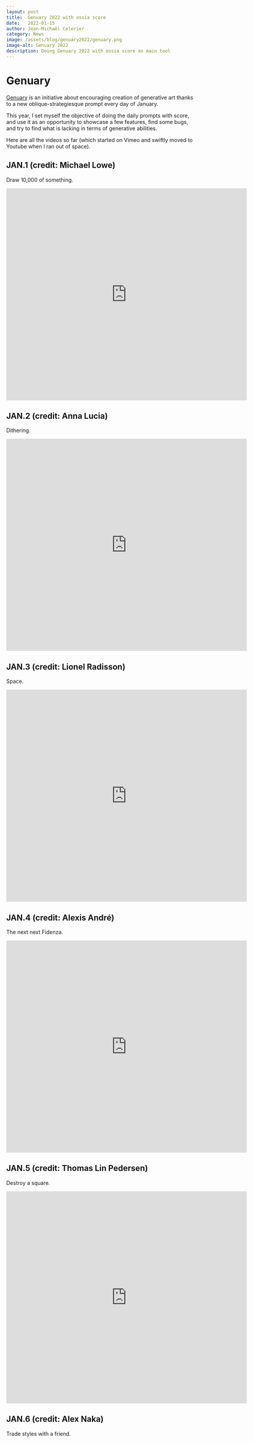 ```yaml
---
layout: post
title:  Genuary 2022 with ossia score
date:   2022-01-15
author: Jean-Michaël Celerier
category: News
image: /assets/blog/genuary2022/genuary.png
image-alt: Genuary 2022
description: Doing Genuary 2022 with ossia score as main tool
---
```


# Genuary

[Genuary](https://genuary.art) is an initiative about encouraging creation of generative art thanks to a new oblique-strategiesque prompt every day of January.

This year, I set myself the objective of doing the daily prompts with score, and use it as an opportunity to showcase a few features, 
find some bugs, and try to find what is lacking in terms of generative abilities.

Here are all the videos so far (which started on Vimeo and swiftly moved to Youtube when I ran out of space).

## JAN.1 (credit: Michael Lowe)

Draw 10,000 of something.

<div class="videoWrapper">
<iframe src="https://player.vimeo.com/video/661647510?h=88a344e14a" width="640" height="564" frameborder="0" allow="autoplay; fullscreen" allowfullscreen></iframe>
</div>

## JAN.2 (credit: Anna Lucia)

Dithering.

<div class="videoWrapper">
<iframe src="https://player.vimeo.com/video/661758335?h=2f76bdce1d" width="640" height="564" frameborder="0" allow="autoplay; fullscreen" allowfullscreen></iframe>
</div>

## JAN.3 (credit: Lionel Radisson)

Space.

<div class="videoWrapper">
<iframe src="https://player.vimeo.com/video/661999722?h=34eba6d678" width="640" height="564" frameborder="0" allow="autoplay; fullscreen" allowfullscreen></iframe>
</div>

## JAN.4 (credit: Alexis André)

The next next Fidenza.

<div class="videoWrapper">
<iframe src="https://player.vimeo.com/video/662325572?h=8c6383f3ea" width="640" height="564" frameborder="0" allow="autoplay; fullscreen" allowfullscreen></iframe>
</div>

## JAN.5 (credit: Thomas Lin Pedersen)

Destroy a square.

<div class="videoWrapper">
<iframe src="https://player.vimeo.com/video/662611703?h=c91fd6e79d" width="640" height="564" frameborder="0" allow="autoplay; fullscreen" allowfullscreen></iframe>
</div>

## JAN.6 (credit: Alex Naka)

Trade styles with a friend.

<div class="videoWrapper">
<iframe src="" data-src="https://www.youtube.com/embed/Kas7ZrCGrrg" frameborder="0" allow="autoplay; encrypted-media; picture-in-picture" allowfullscreen></iframe>
</div>

## JAN.7 (credit: Roni Kaufman)

Sol LeWitt Wall Drawing.

<div class="videoWrapper">
<iframe src="" data-src="https://www.youtube.com/embed/5zCqTp6395Y" frameborder="0" allow="autoplay; encrypted-media; picture-in-picture" allowfullscreen></iframe>
</div>

## JAN.8 (credit: Bruce Holmer)

Single curve only.

<div class="videoWrapper">
<iframe src="" data-src="https://www.youtube.com/embed/B-4_X314Pow" frameborder="0" allow="autoplay; encrypted-media; picture-in-picture" allowfullscreen></iframe>
</div>

## JAN.9 (credit: Lionel Radisson)

Architecture.

<div class="videoWrapper">
<iframe src="" data-src="https://www.youtube.com/embed/eu2VZg74JAo" frameborder="0" allow="autoplay; encrypted-media; picture-in-picture" allowfullscreen></iframe>
</div>

## JAN.10 (credit: Roni Kaufman)

Machine learning, wrong answers only.

<div class="videoWrapper">
<iframe src="" data-src="https://www.youtube.com/embed/Nyb0lF4_n28" frameborder="0" allow="autoplay; encrypted-media; picture-in-picture" allowfullscreen></iframe>
</div>

## JAN.11 (credit: Lionel Radisson)

No computer.

<div class="videoWrapper">
<iframe src="" data-src="https://www.youtube.com/embed/wpjLKRL-UEs" frameborder="0" allow="autoplay; encrypted-media; picture-in-picture" allowfullscreen></iframe>
</div>


## JAN.12 (credit: Richard Vigniel)

Packing (squares, circles, any shape…)

<div class="videoWrapper">
<iframe src="" data-src="https://www.youtube.com/embed/B0DBuBJCMjs" frameborder="0" allow="autoplay; encrypted-media; picture-in-picture" allowfullscreen></iframe>
</div>

## JAN.13 (credit: Ben Kovach)

800x80.

<div class="videoWrapper">
<iframe src="" data-src="https://www.youtube.com/embed/9geTWHwBUmY" frameborder="0" allow="autoplay; encrypted-media; picture-in-picture" allowfullscreen></iframe>
</div>

## JAN.14 (credit: Devi Parikh)

Something you’d never make.

<div class="videoWrapper">
<iframe src="" data-src="https://www.youtube.com/embed/C9cWhotaTxk" frameborder="0" allow="autoplay; encrypted-media; picture-in-picture" allowfullscreen></iframe>
</div>

## JAN.15 (credit: Thomas Lin Pedersen)

Sand.

<div class="videoWrapper">
<iframe src="" data-src="https://www.youtube.com/embed/O6vPKXwrCHE" frameborder="0" allow="autoplay; encrypted-media; picture-in-picture" allowfullscreen></iframe>
</div>
